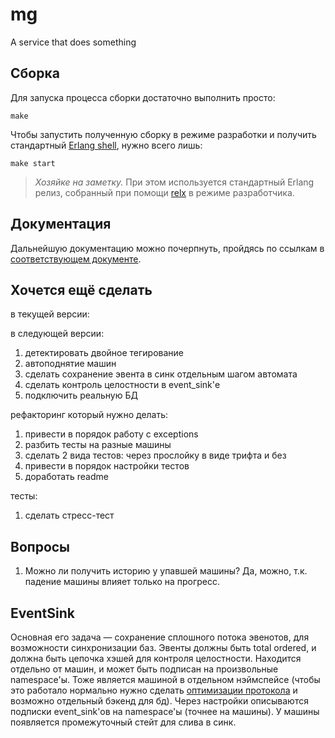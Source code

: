 # mg

A service that does something

## Сборка

Для запуска процесса сборки достаточно выполнить просто:

    make

Чтобы запустить полученную сборку в режиме разработки и получить стандартный [Erlang shell][1], нужно всего лишь:

    make start

> _Хозяйке на заметку._ При этом используется стандартный Erlang релиз, собранный при помощи [relx][2] в режиме разработчика.

## Документация

Дальнейшую документацию можно почерпнуть, пройдясь по ссылкам в [соответствующем документе](doc/index.md). 

[1]: http://erlang.org/doc/man/shell.html
[2]: https://github.com/erlware/relx

## Хочется ещё сделать

в текущей версии:

в следующей версии:
1. детектировать двойное тегирование
1. автоподнятие машин
1. сделать сохранение эвента в синк отдельным шагом автомата
1. сделать контроль целостности в event_sink'е
1. подключить реальную БД

рефакторинг который нужно делать:
1. привести в порядок работу с exceptions
1. разбить тесты на разные машины
1. сделать 2 вида тестов: через прослойку в виде трифта и без
1. привести в порядок настройки тестов
1. доработать readme

тесты:
1. сделать стресс-тест


## Вопросы

1. Можно ли получить историю у упавшей машины? Да, можно, т.к. падение машины влияет только на прогресс.


## EventSink

Основная его задача — сохранение сплошного потока эвенотов, для возможности синхронизации баз. Эвенты должны быть total ordered, и должна быть цепочка хэшей для контроля целостности.
Находится отдельно от машин, и может быть подписан на произвольные namespace'ы. Тоже является машиной в отдельном нэймспейсе (чтобы это работало нормально нужно сделать [оптимизации протокола](https://github.com/rbkmoney/damsel/pull/38) и возможно отдельный бэкенд для бд).
Через настройки описываются подписки event_sink'ов на namespace'ы (точнее на машины).
У машины появляется промежуточный стейт для слива в синк.
